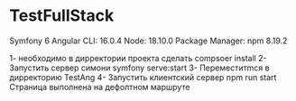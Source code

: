 # TestFullStack
Symfony 6
Angular CLI: 16.0.4
Node: 18.10.0
Package Manager: npm 8.19.2

1- необходимо в дирректории проекта сделать compsoer install
2- Запустить сервер симони symfony serve:start
3- Переместитmся в дирректорию TestAng
4- Запустить клиентский сервер npm run start
Страница выполнена на дефолтном маршруте
